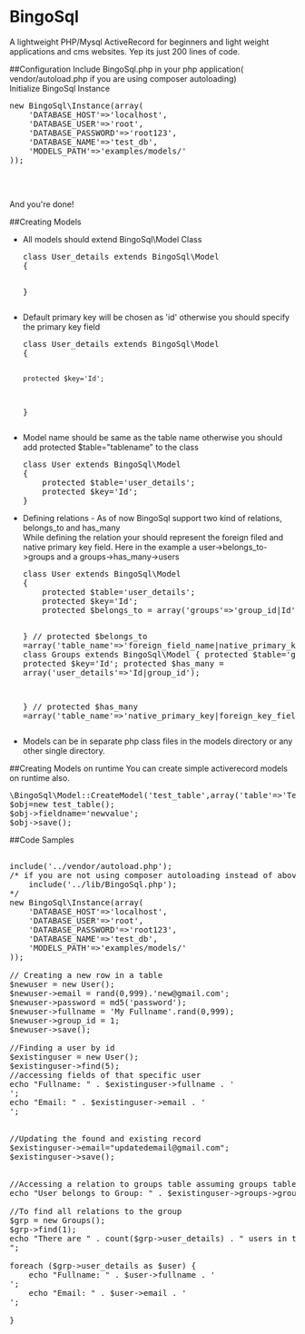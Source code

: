BingoSql
========

A lightweight PHP/Mysql ActiveRecord for beginners and light weight applications and cms websites. Yep its just 200 lines of code.

##Configuration
Include BingoSql.php in your php application( vendor/autoload.php if you are using composer autoloading)<br>
Initialize BingoSql Instance
<pre>
new BingoSql\Instance(array(
    'DATABASE_HOST'=>'localhost',
    'DATABASE_USER'=>'root',
    'DATABASE_PASSWORD'=>'root123',
    'DATABASE_NAME'=>'test_db',
    'MODELS_PATH'=>'examples/models/'    
));

</pre><br>
And you're done!<br>

##Creating Models
<ul>
<li>All models should extend BingoSql\Model Class
<pre>
class User_details extends BingoSql\Model
{
          
}
</pre>
</li>
<li>Default primary key will be chosen as 'id' otherwise you should specify the primary key field 
<pre>
class User_details extends BingoSql\Model
{
   
    protected $key='Id';   
    
}
</pre>
</li>
<li>Model name should be same as the table name otherwise you should add protected $table="tablename" to the class
<pre>
class User extends BingoSql\Model
{
    protected $table='user_details';
    protected $key='Id';
}
</pre>
</li>
<li>Defining relations - As of now BingoSql support two kind of relations, belongs_to and has_many<br>
While defining the relation your should represent the foreign filed and native primary key field.
Here in the example a user->belongs_to->groups and a groups->has_many->users
<pre>
class User extends BingoSql\Model
{
    protected $table='user_details';
    protected $key='Id';
    protected $belongs_to = array('groups'=>'group_id|Id'); 
    
}
// protected $belongs_to =array('table_name'=>'foreign_field_name|native_primary_key_for_table_which_it_belong_to'); 
class Groups extends BingoSql\Model
{
    protected $table='groups';
    protected $key='Id';
    protected $has_many = array('user_details'=>'Id|group_id'); 
    
}
// protected $has_many =array('table_name'=>'native_primary_key|foreign_key_field_at_related_table'); 
</pre>
</li>
<li>Models can be in separate php class files in the models directory or any other single directory.</li>
</ul>
##Creating Models on runtime
You can create simple activerecord models on runtime also.
<pre>
\BingoSql\Model::CreateModel('test_table',array('table'=>'Test_Table','primary_key'=>'Id'));
$obj=new test_table();
$obj->fieldname='newvalue';
$obj->save();
</pre>

##Code Samples
<pre>

include('../vendor/autoload.php');
/* if you are not using composer autoloading instead of above line of code.
    include('../lib/BingoSql.php');
*/
new BingoSql\Instance(array(
    'DATABASE_HOST'=>'localhost',
    'DATABASE_USER'=>'root',
    'DATABASE_PASSWORD'=>'root123',
    'DATABASE_NAME'=>'test_db',
    'MODELS_PATH'=>'examples/models/'    
));

// Creating a new row in a table
$newuser = new User();
$newuser->email = rand(0,999).'new@gmail.com';
$newuser->password = md5('password');
$newuser->fullname = 'My Fullname'.rand(0,999);
$newuser->group_id = 1;
$newuser->save();

//Finding a user by id
$existinguser = new User();
$existinguser->find(5);
//accessing fields of that specific user
echo "Fullname: " . $existinguser->fullname . '<br>';
echo "Email: " . $existinguser->email . '<br>';


//Updating the found and existing record
$existinguser->email="updatedemail@gmail.com";
$existinguser->save();


//Accessing a relation to groups table assuming groups table have a field group_name
echo "User belongs to Group: " . $existinguser->groups->group_name;

//To find all relations to the group
$grp = new Groups();
$grp->find(1);
echo "There are " . count($grp->user_details) . " users in this group<br>";

foreach ($grp->user_details as $user) {
    echo "Fullname: " . $user->fullname . '<br>';
    echo "Email: " . $user->email . '<br>';
    
}


</pre>
